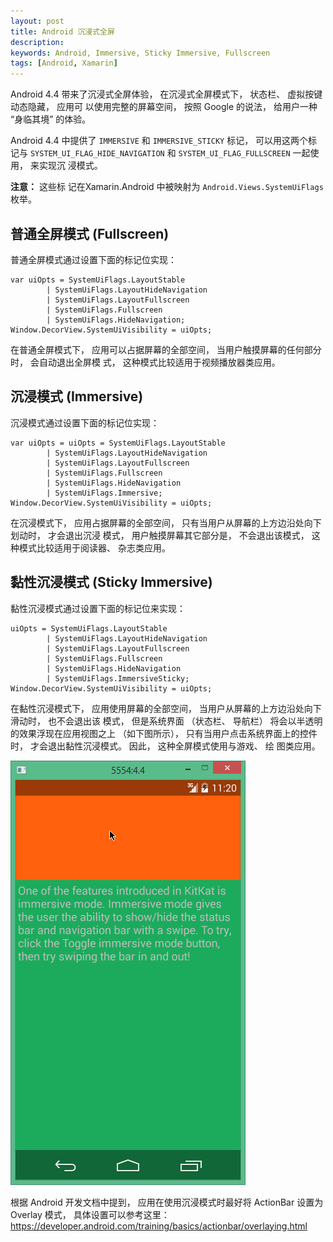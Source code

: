 ```yaml
---
layout: post
title: Android 沉浸式全屏
description: 
keywords: Android, Immersive, Sticky Immersive, Fullscreen
tags: [Android, Xamarin]
---
```


Android 4.4 带来了沉浸式全屏体验， 在沉浸式全屏模式下， 状态栏、 虚拟按键动态隐藏， 应用可
以使用完整的屏幕空间， 按照 Google 的说法， 给用户一种 “身临其境” 的体验。

Android 4.4 中提供了 `IMMERSIVE` 和 `IMMERSIVE_STICKY` 标记， 可以用这两个标记与
`SYSTEM_UI_FLAG_HIDE_NAVIGATION` 和 `SYSTEM_UI_FLAG_FULLSCREEN` 一起使用， 来实现沉
浸模式。

<div class="alert alert-info">
<span class="glyphicon glyphicon-info-sign"> </span><strong>注意：</strong> 这些标
记在Xamarin.Android 中被映射为 <code>Android.Views.SystemUiFlags</code> 枚举。
</div>

## 普通全屏模式 (Fullscreen)

普通全屏模式通过设置下面的标记位实现：

    var uiOpts = SystemUiFlags.LayoutStable
            | SystemUiFlags.LayoutHideNavigation
            | SystemUiFlags.LayoutFullscreen
            | SystemUiFlags.Fullscreen
            | SystemUiFlags.HideNavigation;
    Window.DecorView.SystemUiVisibility = uiOpts;

在普通全屏模式下， 应用可以占据屏幕的全部空间， 当用户触摸屏幕的任何部分时， 会自动退出全屏模
式， 这种模式比较适用于视频播放器类应用。

## 沉浸模式 (Immersive)

沉浸模式通过设置下面的标记位实现：

    var uiOpts = uiOpts = SystemUiFlags.LayoutStable
            | SystemUiFlags.LayoutHideNavigation
            | SystemUiFlags.LayoutFullscreen
            | SystemUiFlags.Fullscreen
            | SystemUiFlags.HideNavigation
            | SystemUiFlags.Immersive;
    Window.DecorView.SystemUiVisibility = uiOpts;

在沉浸模式下， 应用占据屏幕的全部空间， 只有当用户从屏幕的上方边沿处向下划动时， 才会退出沉浸
模式， 用户触摸屏幕其它部分是， 不会退出该模式， 这种模式比较适用于阅读器、 杂志类应用。

## 黏性沉浸模式 (Sticky Immersive)

黏性沉浸模式通过设置下面的标记位来实现：

    uiOpts = SystemUiFlags.LayoutStable
            | SystemUiFlags.LayoutHideNavigation
            | SystemUiFlags.LayoutFullscreen
            | SystemUiFlags.Fullscreen
            | SystemUiFlags.HideNavigation
            | SystemUiFlags.ImmersiveSticky;
    Window.DecorView.SystemUiVisibility = uiOpts;

在黏性沉浸模式下， 应用使用屏幕的全部空间， 当用户从屏幕的上方边沿处向下滑动时， 也不会退出该
模式， 但是系统界面 （状态栏、 导航栏） 将会以半透明的效果浮现在应用视图之上 （如下图所示），
只有当用户点击系统界面上的控件时， 才会退出黏性沉浸模式。 因此， 这种全屏模式使用与游戏、 绘
图类应用。

![黏性沉浸模式](/assets/post-images/android-immersive-sticky.png)

根据 Android 开发文档中提到， 应用在使用沉浸模式时最好将 ActionBar 设置为 Overlay 模式，
具体设置可以参考这里：
<https://developer.android.com/training/basics/actionbar/overlaying.html>